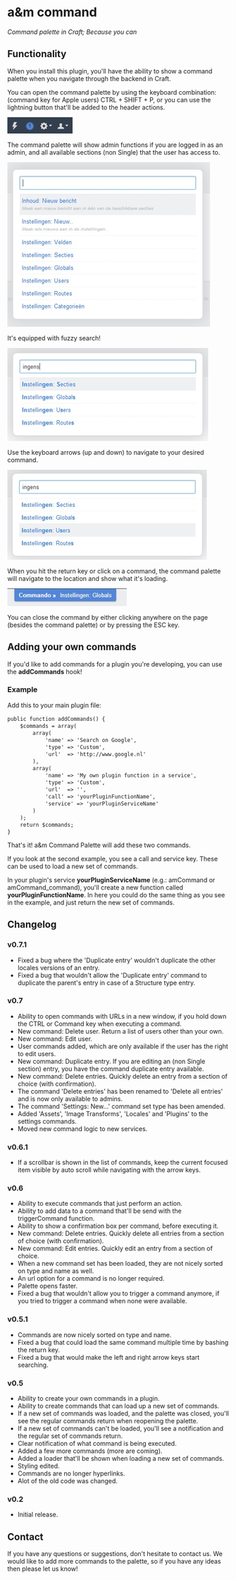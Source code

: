 # a&m command

_Command palette in Craft; Because you can_

## Functionality

When you install this plugin, you'll have the ability to show a command palette when you navigate through the backend in Craft.

You can open the command palette by using the keyboard combination: (command key for Apple users) CTRL + SHIFT + P, or you can use the lightning button that'll be added to the header actions.

![Header actions](https://raw.githubusercontent.com/am-impact/am-impact.github.io/master/img/readme/amcommand/header-actions.jpg "Header Actions")

The command palette will show admin functions if you are logged in as an admin, and all available sections (non Single) that the user has access to.

![Command palette](https://raw.githubusercontent.com/am-impact/am-impact.github.io/master/img/readme/amcommand/command.jpg "Command Palette")

It's equipped with fuzzy search!

![Fuzzy search](https://raw.githubusercontent.com/am-impact/am-impact.github.io/master/img/readme/amcommand/fuzzy-search.jpg "Fuzzy Search")

Use the keyboard arrows (up and down) to navigate to your desired command.

![Focus](https://raw.githubusercontent.com/am-impact/am-impact.github.io/master/img/readme/amcommand/focus.jpg "Focus")

When you hit the return key or click on a command, the command palette will navigate to the location and show what it's loading.

![Loading](https://raw.githubusercontent.com/am-impact/am-impact.github.io/master/img/readme/amcommand/loading.jpg "Loading")

You can close the command by either clicking anywhere on the page (besides the command palette) or by pressing the ESC key.

## Adding your own commands

If you'd like to add commands for a plugin you're developing, you can use the __addCommands__ hook!

### Example

Add this to your main plugin file:
```
public function addCommands() {
    $commands = array(
        array(
            'name' => 'Search on Google',
            'type' => 'Custom',
            'url'  => 'http://www.google.nl'
        ),
        array(
            'name' => 'My own plugin function in a service',
            'type' => 'Custom',
            'url'  => '',
            'call' => 'yourPluginFunctionName',
            'service' => 'yourPluginServiceName'
        )
    );
    return $commands;
}
```

That's it! a&m Command Palette will add these two commands.

If you look at the second example, you see a call and service key. These can be used to load a new set of commands.

In your plugin's service __yourPluginServiceName__ (e.g.: amCommand or amCommand_command), you'll create a new function called __yourPluginFunctionName__. In here you could do the same thing as you see in the example, and just return the new set of commands.

## Changelog

### v0.7.1

- Fixed a bug where the 'Duplicate entry' wouldn't duplicate the other locales versions of an entry.
- Fixed a bug that wouldn't allow the 'Duplicate entry' command to duplicate the parent's entry in case of a Structure type entry.

### v0.7

- Ability to open commands with URLs in a new window, if you hold down the CTRL or Command key when executing a command.
- New command: Delete user. Return a list of users other than your own.
- New command: Edit user.
- User commands added, which are only available if the user has the right to edit users.
- New command: Duplicate entry. If you are editing an (non Single section) entry, you have the command duplicate entry available.
- New command: Delete entries. Quickly delete an entry from a section of choice (with confirmation).
- The command 'Delete entries' has been renamed to 'Delete all entries' and is now only available to admins.
- The command 'Settings: New...' command set type has been amended.
- Added 'Assets', 'Image Transforms', 'Locales' and 'Plugins' to the settings commands.
- Moved new command logic to new services.

### v0.6.1

- If a scrollbar is shown in the list of commands, keep the current focused item visible by auto scroll while navigating with the arrow keys.

### v0.6

- Ability to execute commands that just perform an action.
- Ability to add data to a command that'll be send with the triggerCommand function.
- Ability to show a confirmation box per command, before executing it.
- New command: Delete entries. Quickly delete all entries from a section of choice (with confirmation).
- New command: Edit entries. Quickly edit an entry from a section of choice.
- When a new command set has been loaded, they are not nicely sorted on type and name as well.
- An url option for a command is no longer required.
- Palette opens faster.
- Fixed a bug that wouldn't allow you to trigger a command anymore, if you tried to trigger a command when none were available.

### v0.5.1

- Commands are now nicely sorted on type and name.
- Fixed a bug that could load the same command multiple time by bashing the return key.
- Fixed a bug that would make the left and right arrow keys start searching.

### v0.5

- Ability to create your own commands in a plugin.
- Ability to create commands that can load up a new set of commands.
- If a new set of commands was loaded, and the palette was closed, you'll see the regular commands return when reopening the palette.
- If a new set of commands can't be loaded, you'll see a notification and the regular set of commands return.
- Clear notification of what command is being executed.
- Added a few more commands (more are coming).
- Added a loader that'll be shown when loading a new set of commands.
- Styling edited.
- Commands are no longer hyperlinks.
- Alot of the old code was changed.

### v0.2

- Initial release.

## Contact

If you have any questions or suggestions, don't hesitate to contact us. We would like to add more commands to the palette, so if you have any ideas then please let us know!
